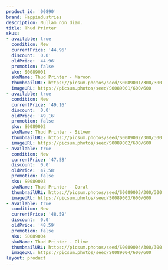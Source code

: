 ```yaml
---
product_id: '00890'
brand: Happindustries
description: Nullam non diam.
title: Thud Printer
skus:
- available: true
  condition: New
  currentPrice: '44.96'
  discount: '0.0'
  oldPrice: '44.96'
  promotion: false
  sku: S0089001
  skuName: Thud Printer - Maroon
  thumbnailURL: https://picsum.photos/seed/S0089001/300/300
  imageURL: https://picsum.photos/seed/S0089001/600/600
- available: true
  condition: New
  currentPrice: '49.16'
  discount: '0.0'
  oldPrice: '49.16'
  promotion: false
  sku: S0089002
  skuName: Thud Printer - Silver
  thumbnailURL: https://picsum.photos/seed/S0089002/300/300
  imageURL: https://picsum.photos/seed/S0089002/600/600
- available: true
  condition: New
  currentPrice: '47.58'
  discount: '0.0'
  oldPrice: '47.58'
  promotion: false
  sku: S0089003
  skuName: Thud Printer - Coral
  thumbnailURL: https://picsum.photos/seed/S0089003/300/300
  imageURL: https://picsum.photos/seed/S0089003/600/600
- available: true
  condition: New
  currentPrice: '48.59'
  discount: '0.0'
  oldPrice: '48.59'
  promotion: false
  sku: S0089004
  skuName: Thud Printer - Olive
  thumbnailURL: https://picsum.photos/seed/S0089004/300/300
  imageURL: https://picsum.photos/seed/S0089004/600/600
layout: product
---
```

